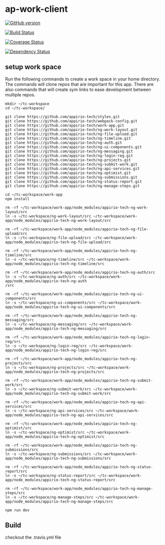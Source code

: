 # ap-work-client
[![GitHub version](https://badge.fury.io/gh/appirio-tech%2Fwork-app.svg)](http://badge.fury.io/gh/appirio-tech%2Fwork-app)

[![Build Status](https://travis-ci.org/appirio-tech/work-app.svg?branch=dev)](https://travis-ci.org/appirio-tech/work-app)

[![Coverage Status](https://coveralls.io/repos/appirio-tech/ap-work-client/badge.svg?branch=dev&t=s1nAzI)](https://coveralls.io/r/appirio-tech/ap-work-client?branch=dev)

[![Dependency Status](https://www.versioneye.com/user/projects/55d4acfb265ff60022000e13/badge.svg?style=flat)](https://www.versioneye.com/user/projects/55d4acfb265ff60022000e13)

## setup work space
Run the following commands to create a work space in your home directory.  The commands will clone repos that are important for this app.  There are also commands that will create sym links to ease development between multiple repos.

```shell
mkdir ~/tc-workspace
cd ~/tc-workspace/

git clone https://github.com/appirio-tech/styles.git
git clone https://github.com/appirio-tech/webpack-config.git
git clone https://github.com/appirio-tech/work-app.git
git clone https://github.com/appirio-tech/ng-work-layout.git
git clone https://github.com/appirio-tech/ng-file-upload.git
git clone https://github.com/appirio-tech/ng-timeline.git
git clone https://github.com/appirio-tech/ng-auth.git
git clone https://github.com/appirio-tech/ng-ui-components.git
git clone https://github.com/appirio-tech/ng-messaging.git
git clone https://github.com/appirio-tech/ng-login-reg.git
git clone https://github.com/appirio-tech/ng-projects.git
git clone https://github.com/appirio-tech/ng-submit-work.git
git clone https://github.com/appirio-tech/ng-api-services.git
git clone https://github.com/appirio-tech/ng-optimist.git
git clone https://github.com/appirio-tech/ng-submissions.git
git clone https://github.com/appirio-tech/ng-status-report.git
git clone https://github.com/appirio-tech/ng-manage-steps.git

cd ~/tc-workspace/work-app
npm install

rm -rf ~/tc-workspace/work-app/node_modules/appirio-tech-ng-work-layout/src
ln -s ~/tc-workspace/ng-work-layout/src ~/tc-workspace/work-app/node_modules/appirio-tech-ng-work-layout/src

rm -rf ~/tc-workspace/work-app/node_modules/appirio-tech-ng-file-upload/src
ln -s ~/tc-workspace/ng-file-upload/src ~/tc-workspace/work-app/node_modules/appirio-tech-ng-file-upload/src

rm -rf ~/tc-workspace/work-app/node_modules/appirio-tech-ng-timeline/src
ln -s ~/tc-workspace/ng-timeline/src ~/tc-workspace/work-app/node_modules/appirio-tech-ng-timeline/src

rm -rf ~/tc-workspace/work-app/node_modules/appirio-tech-ng-auth/src
ln -s ~/tc-workspace/ng-auth/src ~/tc-workspace/work-app/node_modules/appirio-tech-ng-auth
/src

rm -rf ~/tc-workspace/work-app/node_modules/appirio-tech-ng-ui-components/src
ln -s ~/tc-workspace/ng-ui-components/src ~/tc-workspace/work-app/node_modules/appirio-tech-ng-ui-components/src

rm -rf ~/tc-workspace/work-app/node_modules/appirio-tech-ng-messaging/src
ln -s ~/tc-workspace/ng-messaging/src ~/tc-workspace/work-app/node_modules/appirio-tech-ng-messaging/src

rm -rf ~/tc-workspace/work-app/node_modules/appirio-tech-ng-login-reg/src
ln -s ~/tc-workspace/ng-login-reg/src ~/tc-workspace/work-app/node_modules/appirio-tech-ng-login-reg/src

rm -rf ~/tc-workspace/work-app/node_modules/appirio-tech-ng-projects/src
ln -s ~/tc-workspace/ng-projects/src ~/tc-workspace/work-app/node_modules/appirio-tech-ng-projects/src

rm -rf ~/tc-workspace/work-app/node_modules/appirio-tech-ng-submit-work/src
ln -s ~/tc-workspace/ng-submit-work/src ~/tc-workspace/work-app/node_modules/appirio-tech-ng-submit-work/src

rm -rf ~/tc-workspace/work-app/node_modules/appirio-tech-ng-api-services/src
ln -s ~/tc-workspace/ng-api-services/src ~/tc-workspace/work-app/node_modules/appirio-tech-ng-api-services/src

rm -rf ~/tc-workspace/work-app/node_modules/appirio-tech-ng-optimist/src
ln -s ~/tc-workspace/ng-optimist/src ~/tc-workspace/work-app/node_modules/appirio-tech-ng-optimist/src

rm -rf ~/tc-workspace/work-app/node_modules/appirio-tech-ng-submissions/src
ln -s ~/tc-workspace/ng-submissions/src ~/tc-workspace/work-app/node_modules/appirio-tech-ng-submissions/src

rm -rf ~/tc-workspace/work-app/node_modules/appirio-tech-ng-status-report/src
ln -s ~/tc-workspace/ng-status-report/src ~/tc-workspace/work-app/node_modules/appirio-tech-ng-status-report/src

rm -rf ~/tc-workspace/work-app/node_modules/appirio-tech-ng-manage-steps/src
ln -s ~/tc-workspace/ng-manage-steps/src ~/tc-workspace/work-app/node_modules/appirio-tech-ng-manage-steps/src

npm run dev
```

## Build
checkout the .travis.yml file


